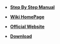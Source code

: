 <!-- docs/_sidebar.md -->

* [**Step By Step Manual**](/en-us/sbs/)

* [**Wiki HomePage**](/en-us/)
* [**Official Website**](//qpy.quectel.com)
* [**Download**](//qpy.quectel.com/down.html)